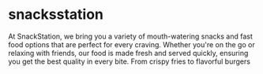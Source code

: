 # snacksstation
At SnackStation, we bring you a variety of mouth-watering snacks and fast food options that are perfect for every craving. Whether you're on the go or relaxing with friends, our food is made fresh and served quickly, ensuring you get the best quality in every bite. From crispy fries to flavorful burgers
